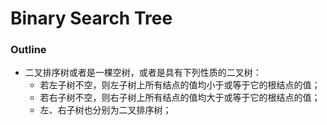 # Binary Search Tree
### Outline
+ 二叉排序树或者是一棵空树，或者是具有下列性质的二叉树：
	+ 若左子树不空，则左子树上所有结点的值均小于或等于它的根结点的值；
	+ 若右子树不空，则右子树上所有结点的值均大于或等于它的根结点的值；
	+ 左、右子树也分别为二叉排序树；